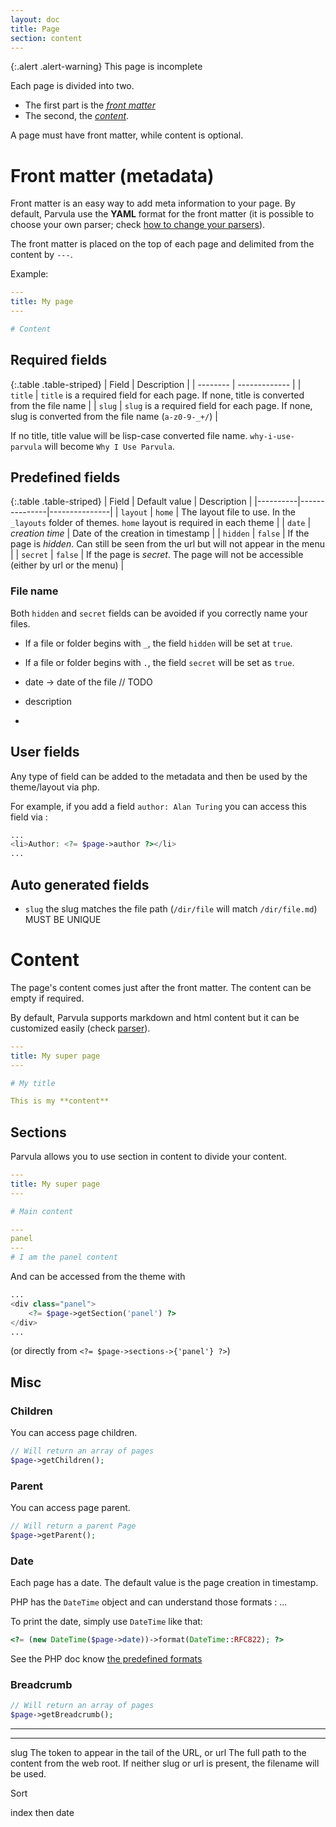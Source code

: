 ```yaml
---
layout: doc
title: Page
section: content
---
```


{:.alert .alert-warning}
This page is incomplete

Each page is divided into two.

- The first part is the [*front matter*](#front-matter-metadata)
- The second, the [*content*](#content).

A page must have front matter, while content is optional.


# Front matter (metadata)

Front matter is an easy way to add meta information to your page. By default, Parvula use the **YAML** format for the front matter (it is possible to choose your own parser; check [how to change your parsers](parser)).

The front matter is placed on the top of each page and delimited from the content by `---`.

Example:

```yaml
---
title: My page
---

# Content
```

## Required fields

<!-- // pas required ? -->

{:.table .table-striped}
| Field    | Description   |
| -------- | ------------- |
| `title`  |  `title` is a required field for each page. If none, title is converted from the file name |
| `slug`   |  `slug` is a required field for each page. If none, slug is converted from the file name (`a-z0-9-_+/`) |

<!-- // TODO -->
<!-- OR title = filename -->

If no title, title value will be lisp-case converted file name.
`why-i-use-parvula` will become `Why I Use Parvula`.

<!-- `why-i_use_parvula` will become `Why I use parvula` ??. -->


## Predefined fields

{:.table .table-striped}
| Field    | Default value | Description   |
|----------|---------------|---------------|
| `layout` | `home`        | The layout file to use. In the `_layouts` folder of themes. `home` layout is required in each theme |
| `date` | *creation time*       | Date of the creation in timestamp |
| `hidden` | `false`       | If the page is *hidden*. Can still be seen from the url but will not appear in the menu |
| `secret` | `false`       | If the page is *secret*. The page will not be accessible (either by url or  the menu) |

### File name

Both `hidden` and `secret` fields can be avoided if you correctly name your files.

 - If a file or folder begins with `_`, the field `hidden` will be set at `true`.
 - If a file or folder begins with `.`, the field `secret` will be set as `true`.

 - date -> date of the file // TODO
 - description
 -

## User fields

Any type of field can be added to the metadata and then be used by the theme/layout via php.

For example, if you add a field `author: Alan Turing` you can access this field via :

```php
...
<li>Author: <?= $page->author ?></li>
...
```

## Auto generated fields

- `slug` the slug matches the file path (`/dir/file` will match `/dir/file.md`) MUST BE UNIQUE
<!-- // Can be overridden ?? -->

# Content

The page's content comes just after the front matter. The content can be empty if required.

By default, Parvula supports markdown and html content but it can be customized easily (check [parser](#)).

```yaml
---
title: My super page
---

# My title

This is my **content**
```

## Sections

Parvula allows you to use section in content to divide your content.

```yaml
---
title: My super page
---

# Main content

---
panel
---
# I am the panel content
```

And can be accessed from the theme with

```php
...
<div class="panel">
    <?= $page->getSection('panel') ?>
</div>
...
```
(or directly from `<?= $page->sections->{'panel'} ?>`)


## Misc

### Children

You can access page children.

```php
// Will return an array of pages
$page->getChildren();
```

### Parent

You can access page parent.

```php
// Will return a parent Page
$page->getParent();
```

### Date

Each page has a date. The default value is the page creation in timestamp.

PHP has the `DateTime` object and can understand those formats : ...

To print the date, simply use `DateTime` like that:

```php
<?= (new DateTime($page->date))->format(DateTime::RFC822); ?>
```

See the PHP doc know [the predefined formats](https://secure.php.net/manual/en/class.datetime.php)

### Breadcrumb

```php
// Will return an array of pages
$page->getBreadcrumb();
```

---

---

slug The token to appear in the tail of the URL, or
url The full path to the content from the web root.
If neither slug or url is present, the filename will be used.



Sort

index then date
